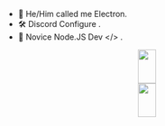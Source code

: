 - 👋 He/Him called me Electron.
- 🛠 Discord Configure .
- 🎈 Novice Node.JS Dev </> .


<div align="center">
<img src="https://cdn.discordapp.com/attachments/850635957035728940/970993269964169256/20220503_143626_0000.jpg" align="center" height="60" style="width: 25%" />
 


 <div align="center">
<img src="https://cdn.discordapp.com/attachments/850635957035728940/970993270387802153/20220503_143336_0000.jpg" align="center" height="60" style="width: 25%" />
</div>
